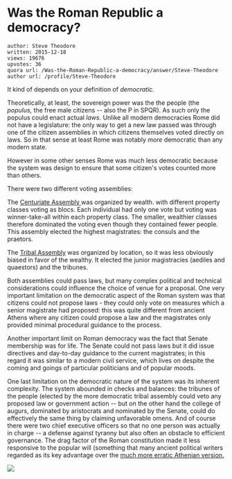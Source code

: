# Was the Roman Republic a democracy?

	author: Steve Theodore
	written: 2015-12-18
	views: 19676
	upvotes: 36
	quora url: /Was-the-Roman-Republic-a-democracy/answer/Steve-Theodore
	author url: /profile/Steve-Theodore


It kind of depends on your definition of _democratic._ 

Theoretically, at least, the sovereign power was the the people (the _populus,_  the free male citizens -- also the P in SPQR). As such only the populus could enact actual _laws._ Unlike all modern democracies Rome did not have a legislature: the only way to get a new law passed was through one of the citizen assemblies in which citizens themselves voted directly on laws. So in that sense at least Rome was notably _more_  democratic than any modern state.

However in some other senses Rome was much less democratic because the system was design to ensure that some citizen's votes counted more than others. 

There were two different voting assemblies: 

The [Centuriate Assembly ](https://en.wikipedia.org/wiki/Centuriate_Assembly) was organized by wealth. with different property classes voting as blocs. Each individual had only one vote but voting was winner-take-all within each property class. The smaller, wealthier classes therefore dominated the voting even though they contained fewer people. This assembly elected the highest magistrates: the consuls and the praetors.

The [Tribal Assembly](https://en.wikipedia.org/wiki/Tribal_Assembly) was organized by location, so it was less obviously biased in favor of the wealthy. It elected the junior magistracies (aediles and quaestors) and the tribunes. 

Both assemblies could pass laws, but many complex political and technical considerations could influence the choice of venue for a proposal. One very important limitation on the democratic aspect of the Roman system was that citizens could not propose laws - they could only vote on measures which a senior magistrate had proposed: this was quite different from ancient Athens where any citizen could propose a law and the magistrates only provided minimal procedural guidance to the process.

Another important limit on Roman democracy was the fact that Senate membership was for life. The Senate could not pass laws but it did issue directives and day-to-day guidance to the current magistrates; in this regard it was similar to a modern civil service, which lives on despite the coming and goings of particular politicians and of popular moods. 

One last limitation on the democratic nature of the system was its inherent complexity. The system abounded in checks and balances: the tribunes of the people (elected by the more democratic tribal assembly could veto any proposed law or government action -- but on the other hand the college of augurs, dominated by aristocrats and nominated by the Senate, could do effectively the same thing by claiming unfavorable omens. And of course there were two chief executive officers so that no one person was actually in charge -- a defense against tyranny but also often an obstacle to efficient governance. The drag factor of the Roman constitution made it less responsive to the popular will (something that many ancient political writers regarded as its key advantage over the [much more erratic Athenian version.](https://www.quora.com/Did-Athenian-democracy-fail-because-of-its-democratic-nature) 

![](https://qph.fs.quoracdn.net/main-qimg-af4f09b7e2c1644dbe70398c878c0476)

 

